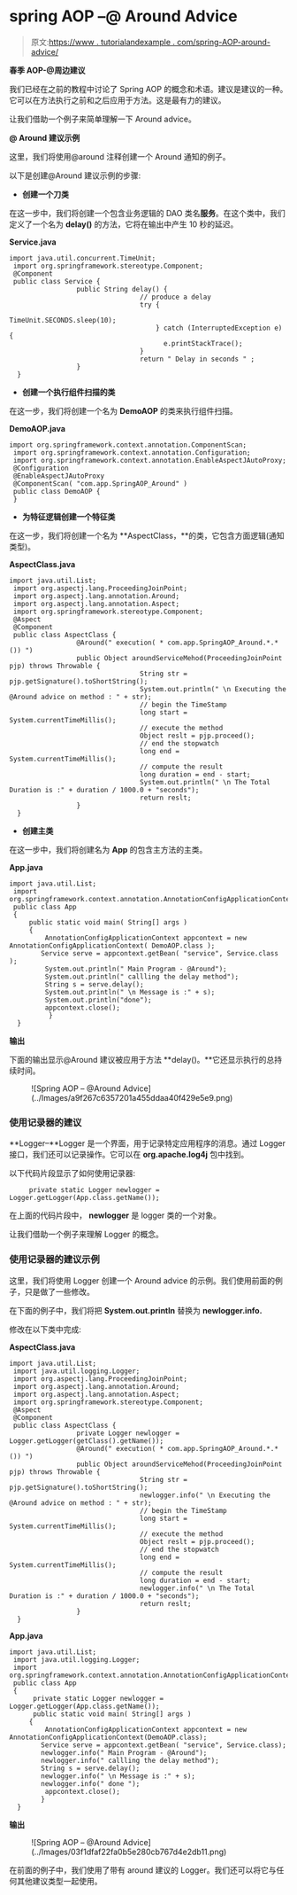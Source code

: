 # spring AOP –@ Around Advice

> 原文:[https://www . tutorialandexample . com/spring-AOP-around-advice/](https://www.tutorialandexample.com/spring-aop-around-advice/)

**春季 AOP-@周边建议**

我们已经在之前的教程中讨论了 Spring AOP 的概念和术语。建议是建议的一种。它可以在方法执行之前和之后应用于方法。这是最有力的建议。

让我们借助一个例子来简单理解一下 Around advice。

**@ Around 建议示例**

这里，我们将使用@around 注释创建一个 Around 通知的例子。

以下是创建@Around 建议示例的步骤:

*   **创建一个刀类**

在这一步中，我们将创建一个包含业务逻辑的 DAO 类名**服务**。在这个类中，我们定义了一个名为 **delay()** 的方法，它将在输出中产生 10 秒的延迟。

**Service.java**

```
import java.util.concurrent.TimeUnit;
 import org.springframework.stereotype.Component;
 @Component
 public class Service {
                 public String delay() {
                                 // produce a delay
                                 try {
                                                 TimeUnit.SECONDS.sleep(10);
                                     } catch (InterruptedException e) {
                                       e.printStackTrace();
                                 }
                                 return " Delay in seconds " ;
                 }
  } 
```

*   **创建一个执行组件扫描的类**

在这一步，我们将创建一个名为 **DemoAOP** 的类来执行组件扫描。

**DemoAOP.java**

```
import org.springframework.context.annotation.ComponentScan;
 import org.springframework.context.annotation.Configuration;
 import org.springframework.context.annotation.EnableAspectJAutoProxy;
 @Configuration
 @EnableAspectJAutoProxy
 @ComponentScan( "com.app.SpringAOP_Around" )
 public class DemoAOP {
 } 
```

*   **为特征逻辑创建一个特征类**

在这一步，我们将创建一个名为 **AspectClass，**的类，它包含方面逻辑(通知类型)。

**AspectClass.java**

```
import java.util.List;
 import org.aspectj.lang.ProceedingJoinPoint;
 import org.aspectj.lang.annotation.Around;
 import org.aspectj.lang.annotation.Aspect;
 import org.springframework.stereotype.Component;
 @Aspect
 @Component
 public class AspectClass {
                 @Around(" execution( * com.app.SpringAOP_Around.*.*()) ")
                 public Object aroundServiceMehod(ProceedingJoinPoint pjp) throws Throwable { 
                                 String str = pjp.getSignature().toShortString();
                                 System.out.println(" \n Executing the @Around advice on method : " + str);
                                 // begin the TimeStamp
                                 long start = System.currentTimeMillis();
                                 // execute the method
                                 Object reslt = pjp.proceed();
                                 // end the stopwatch
                                 long end = System.currentTimeMillis(); 
                                 // compute the result
                                 long duration = end - start;
                                 System.out.println(" \n The Total Duration is :" + duration / 1000.0 + "seconds");
                                 return reslt;
                 }
  } 
```

*   **创建主类**

在这一步中，我们将创建名为 **App** 的包含主方法的主类。

**App.java**

```
import java.util.List;
 import org.springframework.context.annotation.AnnotationConfigApplicationContext;
 public class App 
 {
     public static void main( String[] args )
     {
         AnnotationConfigApplicationContext appcontext = new AnnotationConfigApplicationContext( DemoAOP.class );
        Service serve = appcontext.getBean( "service", Service.class );
         System.out.println(" Main Program - @Around"); 
         System.out.println(" callling the delay method");
         String s = serve.delay();
         System.out.println(" \n Message is :" + s);
         System.out.println("done");
         appcontext.close();
          }
  } 
```

**输出**

下面的输出显示@Around 建议被应用于方法 **delay()。**它还显示执行的总持续时间。

<figure class="aligncenter">![Spring AOP – @Around Advice](../Images/a9f267c6357201a455ddaa40f429e5e9.png)</figure>

### 使用记录器的建议

**Logger–**Logger 是一个界面，用于记录特定应用程序的消息。通过 Logger 接口，我们还可以记录操作。它可以在 **org.apache.log4j** 包中找到。

以下代码片段显示了如何使用记录器:

```
     private static Logger newlogger = Logger.getLogger(App.class.getName()); 
```

在上面的代码片段中， **newlogger** 是 logger 类的一个对象。

让我们借助一个例子来理解 Logger 的概念。

### 使用记录器的建议示例

这里，我们将使用 Logger 创建一个 Around advice 的示例。我们使用前面的例子，只是做了一些修改。

在下面的例子中，我们将把 **System.out.println** 替换为 **newlogger.info.**

修改在以下类中完成:

**AspectClass.java**

```
import java.util.List;
 import java.util.logging.Logger;
 import org.aspectj.lang.ProceedingJoinPoint;
 import org.aspectj.lang.annotation.Around;
 import org.aspectj.lang.annotation.Aspect;
 import org.springframework.stereotype.Component;
 @Aspect
 @Component
 public class AspectClass {
                 private Logger newlogger = Logger.getLogger(getClass().getName());
                 @Around(" execution( * com.app.SpringAOP_Around.*.*()) ")
                 public Object aroundServiceMehod(ProceedingJoinPoint pjp) throws Throwable {
                                 String str = pjp.getSignature().toShortString();
                                 newlogger.info(" \n Executing the @Around advice on method : " + str);
                                 // begin the TimeStamp
                                 long start = System.currentTimeMillis();
                                 // execute the method
                                 Object reslt = pjp.proceed();
                                 // end the stopwatch
                                 long end = System.currentTimeMillis(); 
                                 // compute the result
                                 long duration = end - start;
                                 newlogger.info(" \n The Total Duration is :" + duration / 1000.0 + "seconds");
                                 return reslt;
                 }
  } 
```

**App.java**

```
import java.util.List;
 import java.util.logging.Logger;
 import org.springframework.context.annotation.AnnotationConfigApplicationContext;
 public class App 
 {
      private static Logger newlogger = Logger.getLogger(App.class.getName()); 
      public static void main( String[] args )
     {
         AnnotationConfigApplicationContext appcontext = new AnnotationConfigApplicationContext(DemoAOP.class);
        Service serve = appcontext.getBean( "service", Service.class);
        newlogger.info(" Main Program - @Around");
        newlogger.info(" callling the delay method");
        String s = serve.delay();
        newlogger.info(" \n Message is :" + s);
        newlogger.info(" done ");
         appcontext.close();
        }
  } 
```

**输出**

<figure class="aligncenter">![Spring AOP – @Around Advice](../Images/03f1dfaf22fa0b5e280cb767d4e2db11.png)</figure>

在前面的例子中，我们使用了带有 around 建议的 Logger。我们还可以将它与任何其他建议类型一起使用。